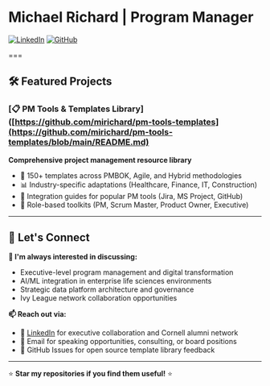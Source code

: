 # Michael Richard | Program Manager

[![LinkedIn](https://img.shields.io/badge/LinkedIn-0077B5?style=for-the-badge&logo=linkedin&logoColor=white)](https://linkedin.com/in/michaelrichard)
[![GitHub](https://img.shields.io/badge/GitHub-100000?style=for-the-badge&logo=github&logoColor=white)](https://github.com/mirichard)

===

## 🛠️ Featured Projects

### [📋 PM Tools & Templates Library]([https://github.com/mirichard/pm-tools-templates](https://github.com/mirichard/pm-tools-templates/blob/main/README.md)
**Comprehensive project management resource library**
- 🎯 150+ templates across PMBOK, Agile, and Hybrid methodologies
- 📊 Industry-specific adaptations (Healthcare, Finance, IT, Construction)
- 🔧 Integration guides for popular PM tools (Jira, MS Project, GitHub)
- 👥 Role-based toolkits (PM, Scrum Master, Product Owner, Executive)

---

## 🤝 Let's Connect

**💬 I'm always interested in discussing:**
- Executive-level program management and digital transformation
- AI/ML integration in enterprise life sciences environments
- Strategic data platform architecture and governance
- Ivy League network collaboration opportunities

**📫 Reach out via:**
- 💼 [LinkedIn](https://linkedin.com/in/michaelrichard) for executive collaboration and Cornell alumni network
- 📧 Email for speaking opportunities, consulting, or board positions
- 🐙 GitHub Issues for open source template library feedback

---


⭐ **Star my repositories if you find them useful!** ⭐

